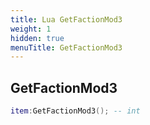 ```yaml
---
title: Lua GetFactionMod3
weight: 1
hidden: true
menuTitle: GetFactionMod3
---
```

## GetFactionMod3
```lua
item:GetFactionMod3(); -- int
```